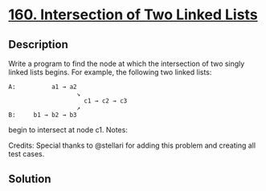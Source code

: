 # [160. Intersection of Two Linked Lists](https://leetcode.com/problems/intersection-of-two-linked-lists)

## Description

Write a program to find the node at which the intersection of two singly linked lists begins.
For example, the following two linked lists:
```
A:          a1 → a2
                   ↘
                     c1 → c2 → c3
                   ↗            
B:     b1 → b2 → b3
```
begin to intersect at node c1.
Notes:

Credits:
Special thanks to @stellari for adding this problem and creating all test cases.
## Solution

